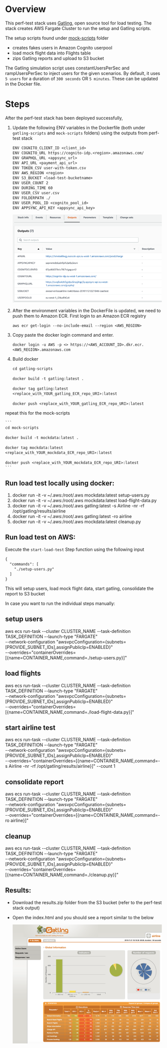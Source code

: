 # Overview

This perf-test stack uses [Gatling](https://gatling.io/), open source tool for load testing. The stack creates AWS Fargate Cluster to run the setup and Gatling scripts. 

The setup scripts found under [mock-scripts](./mock-scripts) folder
- creates fakes users in Amazon Cognito userpool
- load mock flight data into Flights table
- zips Gatling reports and upload to S3 bucket

The Gatling simulation script uses constantUsersPerSec and rampUsersPerSec to inject users for the given scenarios. By default, it uses `5 users` for a duration of `300 seconds` OR `5 minutes`. These can be updated in the Docker file. 

# Steps
After the perf-test stack has been deployed successfully, 

1. Update the following ENV variables in the Dockerfile (both under `gatling-scripts` and `mock-scripts` folders) using the outputs from perf-test stack

    ```
    ENV COGNITO_CLIENT_ID <client_id>
    ENV COGNITO_URL https://cognito-idp.<region>.amazonaws.com/ 
    ENV GRAPHQL_URL <appsync_url>
    ENV API_URL <payment_api_url>
    ENV TOKEN_CSV user-with-token.csv
    ENV AWS_REGION <region>
    ENV S3_BUCKET <load-test-bucketname>
    ENV USER_COUNT 2
    ENV DURING_TIME 60
    ENV USER_CSV user.csv
    ENV FOLDERPATH ./
    ENV USER_POOL_ID <cognito_pool_id>
    ENV APPSYNC_API_KEY <appsync_api_key>
    ```

    ![ENV](./images/cdk-output.png)

2. After the environment variables in the DockerFile is updated, we need to push them to Amazon ECR. First login to an Amazon ECR registry
    ```
    aws ecr get-login --no-include-email --region <AWS_REGION>
    ```

3. Copy paste the docker login command and enter.
    ```
    docker login -u AWS -p <> https://<AWS_ACCOUNT_ID>.dkr.ecr.<AWS_REGION>.amazonaws.com
    ```

4. Build docker

    ```
    cd gatling-scripts

    docker build -t gatling:latest . 

    docker tag gatling:latest <replace_with_YOUR_gatling_ECR_repo_URI>:latest

    docker push <replace_with_YOUR_gatling_ECR_repo_URI>:latest
    ```

repeat this for the mock-scripts

    ```
    cd mock-scripts

    docker build -t mockdata:latest . 

    docker tag mockdata:latest <replace_with_YOUR_mockdata_ECR_repo_URI>:latest

    docker push <replace_with_YOUR_mockdata_ECR_repo_URI>:latest
    ```

## Run load test locally using docker:

1. docker run -it -v ~/.aws:/root/.aws mockdata:latest setup-users.py 
2. docker run -it -v ~/.aws:/root/.aws mockdata:latest load-flight-data.py
3. docker run -it -v ~/.aws:/root/.aws gatling:latest -s Airline -nr -rf /opt/gatling/results/airline
4. docker run -it -v ~/.aws:/root/.aws gatling:latest -ro airline
5. docker run -it -v ~/.aws:/root/.aws mockdata:latest cleanup.py

## Run load test on AWS:

Execute the `start-load-test` Step function using the following input

```
{
  "commands": [
    "./setup-users.py"
  ]
}
```

This will setup users, load mock flight data, start gatling, consolidate the report to S3 bucket

In case you want to run the individual steps manually:

## setup users

aws ecs run-task --cluster CLUSTER_NAME --task-definition TASK_DEFINITION --launch-type "FARGATE" \
--network-configuration "awsvpcConfiguration={subnets=[PROVIDE_SUBNET_IDs],assignPublicIp=ENABLED}" \
--overrides="containerOverrides=[{name=CONTAINER_NAME,command=./setup-users.py}]"

## load flights

aws ecs run-task --cluster CLUSTER_NAME --task-definition TASK_DEFINITION --launch-type "FARGATE" \
--network-configuration "awsvpcConfiguration={subnets=[PROVIDE_SUBNET_IDs],assignPublicIp=ENABLED}" \
--overrides="containerOverrides=[{name=CONTAINER_NAME,command=./load-flight-data.py}]"

## start airline test

aws ecs run-task --cluster CLUSTER_NAME --task-definition TASK_DEFINITION --launch-type "FARGATE" \
--network-configuration "awsvpcConfiguration={subnets=[PROVIDE_SUBNET_IDs],assignPublicIp=ENABLED}" \
--overrides="containerOverrides=[{name=CONTAINER_NAME,command=-s Airline -nr -rf /opt/gatling/results/airline}]" --count 1

## consolidate report

aws ecs run-task --cluster CLUSTER_NAME --task-definition TASK_DEFINITION --launch-type "FARGATE" \
--network-configuration "awsvpcConfiguration={subnets=[PROVIDE_SUBNET_IDs],assignPublicIp=ENABLED}" \
--overrides="containerOverrides=[{name=CONTAINER_NAME,command=-ro airline}]"

## cleanup
aws ecs run-task --cluster CLUSTER_NAME --task-definition TASK_DEFINITION --launch-type "FARGATE" \
--network-configuration "awsvpcConfiguration={subnets=[PROVIDE_SUBNET_IDs],assignPublicIp=ENABLED}" \
--overrides="containerOverrides=[{name=CONTAINER_NAME,command=./cleanup.py}]"

## Results:

- Download the results.zip folder from the S3 bucket (refer to the perf-test stack output)
- Open the index.html and you should see a report similar to the below

  ![Report](./images/gatling-report.png)